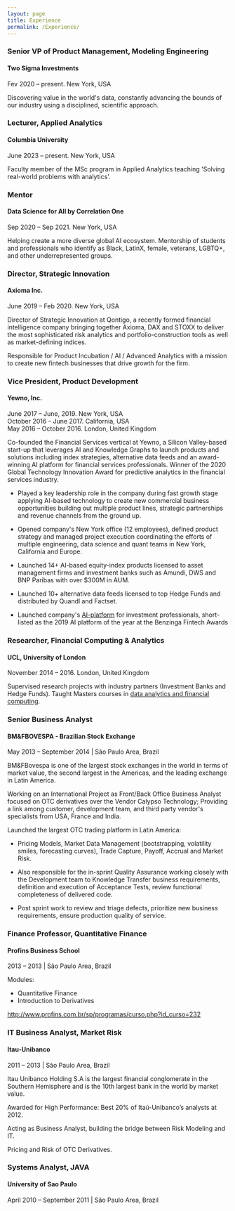 ```yaml
---
layout: page
title: Experience
permalink: /Experience/
---
```

### Senior VP of Product Management, Modeling Engineering
<h4>Two Sigma Investments</h4>
Fev 2020 – present. New York, USA

Discovering value in the world's data, constantly advancing the bounds of our industry using a disciplined, scientific approach.

### Lecturer, Applied Analytics
<h4>Columbia University</h4>
June 2023 – present. New York, USA

Faculty member of the MSc program in Applied Analytics teaching 'Solving real-world problems with analytics'.

### Mentor
<h4>Data Science for All by Correlation One</h4>
Sep 2020 – Sep 2021. New York, USA

Helping create a more diverse global AI ecosystem. Mentorship of students and professionals who identify as Black, LatinX, female, veterans, LGBTQ+, and other underrepresented groups.

### Director, Strategic Innovation
<h4>Axioma Inc.</h4>
June 2019 – Feb 2020. New York, USA

Director of Strategic Innovation at Qontigo, a recently formed financial intelligence company bringing together Axioma, DAX and STOXX to deliver the most sophisticated risk analytics and portfolio-construction tools as well as market-defining indices.

Responsible for Product Incubation / AI / Advanced Analytics with a mission to create new fintech businesses that drive growth for the firm.

### Vice President, Product Development
<h4>Yewno, Inc.</h4>
June 2017 – June, 2019. New York, USA <br>
October 2016 – June 2017. California, USA <br>
May 2016 – October 2016. London, United Kingdom <br>

Co-founded the Financial Services vertical at Yewno, a Silicon Valley-based start-up that leverages AI and Knowledge Graphs to launch products and solutions including index strategies, alternative data feeds and an award-winning AI platform for financial services professionals. Winner of the 2020 Global Technology Innovation Award for predictive analytics in the financial services industry.

- Played a key leadership role in the company during fast growth stage applying AI-based technology to create new commercial business opportunities building out multiple product lines, strategic partnerships and revenue channels from the ground up.

- Opened company's New York office (12 employees), defined product strategy and managed project execution coordinating the efforts of multiple engineering, data science and quant teams in New York, California and Europe.

- Launched 14+ AI-based equity-index products licensed to asset management firms and investment banks such as Amundi, DWS and BNP Paribas with over $300M in AUM.

- Launched 10+ alternative data feeds licensed to top Hedge Funds and distributed by Quandl and Factset.

- Launched company's [AI-platform](https://www.businesswire.com/news/home/20190123005216/en/Award-Winning-Artificial-Intelligence-Company-Yewno-Launches-Innovative) for investment professionals, short-listed as the 2019 AI platform of the year at the Benzinga Fintech Awards

### Researcher, Financial Computing & Analytics
<h4>UCL, University of London</h4>
November 2014 – 2016. London, United Kingdom

Supervised research projects with industry partners (Investment Banks and Hedge Funds). Taught Masters courses in [data analytics and financial computing](http://souzatharsis.github.io/Teaching/).

### Senior Business Analyst
<h4> BM&FBOVESPA - Brazilian Stock Exchange</h4>
May 2013 – September 2014 | São Paulo Area, Brazil

BM&FBovespa is one of the largest stock exchanges in the world in terms of market value, the
second largest in the Americas, and the leading exchange in Latin America.

Working on an International Project as Front/Back Office Business Analyst focused on OTC derivatives over the Vendor Calypso Technology; Providing a link among customer, development team, and third party vendor's specialists from USA, France and India.

Launched the largest OTC trading platform in Latin America:

- Pricing Models, Market Data Management (bootstrapping, volatility smiles, forecasting curves), Trade Capture, Payoff, Accrual and Market Risk.

- Also responsible for the in-sprint Quality Assurance working closely with the Development team to Knowledge Transfer business requirements, definition and execution of Acceptance Tests, review functional completeness of delivered code.

- Post sprint work to review and triage defects, prioritize new business requirements, ensure production quality of service.

### Finance Professor, Quantitative Finance
<h4>Profins Business School</h4>
2013 – 2013 | São Paulo Area, Brazil

Modules:

- Quantitative Finance
- Introduction to Derivatives

http://www.profins.com.br/sp/programas/curso.php?id_curso=232

### IT Business Analyst, Market Risk
<h4>Itau-Unibanco</h4>
2011 – 2013 | São Paulo Area, Brazil

Itau Unibanco Holding S.A is the largest financial conglomerate in the Southern Hemisphere
and is the 10th largest bank in the world by market value.

Awarded for High Performance: Best 20% of Itaú-Unibanco’s analysts at 2012.

Acting as Business Analyst, building the bridge between Risk Modeling and IT.

Pricing and Risk of OTC Derivatives.

### Systems Analyst, JAVA
<h4>University of Sao Paulo</h4>
April 2010 – September 2011 | São Paulo Area, Brazil
